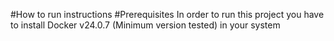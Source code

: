 #How to run instructions
#Prerequisites
In order to run this project you have to install Docker v24.0.7 (Minimum version tested) in your system
